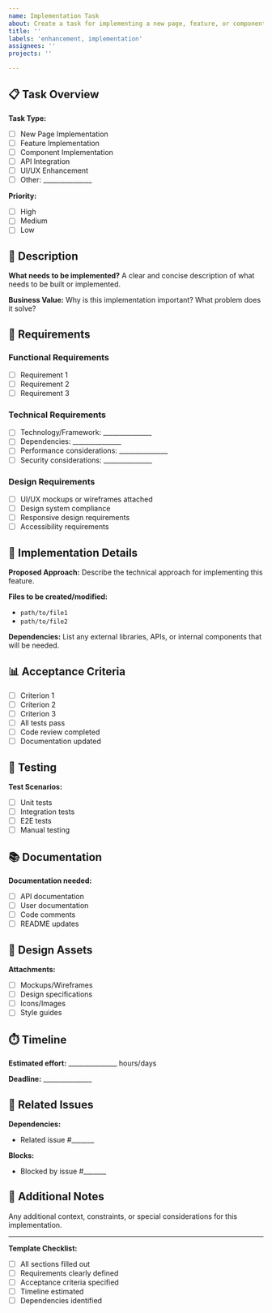 ```yaml
---
name: Implementation Task
about: Create a task for implementing a new page, feature, or component
title: ''
labels: 'enhancement, implementation'
assignees: ''
projects: ''

---
```


## 📋 Task Overview

**Task Type:** 
- [ ] New Page Implementation
- [ ] Feature Implementation  
- [ ] Component Implementation
- [ ] API Integration
- [ ] UI/UX Enhancement
- [ ] Other: _______________

**Priority:** 
- [ ] High
- [ ] Medium  
- [ ] Low

## 🎯 Description

**What needs to be implemented?**
A clear and concise description of what needs to be built or implemented.

**Business Value:**
Why is this implementation important? What problem does it solve?

## 📝 Requirements

### Functional Requirements
- [ ] Requirement 1
- [ ] Requirement 2
- [ ] Requirement 3

### Technical Requirements
- [ ] Technology/Framework: _______________
- [ ] Dependencies: _______________
- [ ] Performance considerations: _______________
- [ ] Security considerations: _______________

### Design Requirements
- [ ] UI/UX mockups or wireframes attached
- [ ] Design system compliance
- [ ] Responsive design requirements
- [ ] Accessibility requirements

## 🔧 Implementation Details

**Proposed Approach:**
Describe the technical approach for implementing this feature.

**Files to be created/modified:**
- `path/to/file1`
- `path/to/file2`

**Dependencies:**
List any external libraries, APIs, or internal components that will be needed.

## 📊 Acceptance Criteria

- [ ] Criterion 1
- [ ] Criterion 2
- [ ] Criterion 3
- [ ] All tests pass
- [ ] Code review completed
- [ ] Documentation updated

## 🧪 Testing

**Test Scenarios:**
- [ ] Unit tests
- [ ] Integration tests
- [ ] E2E tests
- [ ] Manual testing

## 📚 Documentation

**Documentation needed:**
- [ ] API documentation
- [ ] User documentation
- [ ] Code comments
- [ ] README updates

## 🎨 Design Assets

**Attachments:**
- [ ] Mockups/Wireframes
- [ ] Design specifications
- [ ] Icons/Images
- [ ] Style guides

## ⏱️ Timeline

**Estimated effort:** _______________ hours/days

**Deadline:** _______________

## 🔗 Related Issues

**Dependencies:**
- Related issue #_______

**Blocks:**
- Blocked by issue #_______

## 📝 Additional Notes

Any additional context, constraints, or special considerations for this implementation.

---

**Template Checklist:**
- [ ] All sections filled out
- [ ] Requirements clearly defined
- [ ] Acceptance criteria specified
- [ ] Timeline estimated
- [ ] Dependencies identified 